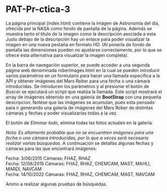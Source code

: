# PAT-Pr-ctica-3

La página principal (index.html) contiene la imágen de Astronomía del día, ofrecida por la NASA como fondo de pantalla de la página. Además se muestra tanto el título de la imagen como la descripción asociada a esta. Justo debajo de la descripción hay un enlace para poder visualizar la imagen en una nueva pestaña en formato HD. (Al ponerla de fondo de pantalla las dimensiones pueden no ajustarse correctamente, por lo que se ofrece esta alternativa para visualizar la imagen completa).

En la barra de navegación superior, se puede acceder a una segunda página web denominada roberImages.html en la cual se pueden introducir varios parámetros en un formulario para hacer una llamada específica a la API y obtener imágenes del Mars Rober para una fecha o una cámara introducidas. Se introducen los parámetros y al presionar el botón de *Buscar* se ejecutará un script que realiza la llamada. Este script mostrará el array de imágenes obtenido en una galería de **BootStrap** con una pequeña descripcion. 
Notése que las imágenes se acumulan, pues esta pensado para ir generando una galería de imágenes del Mars Rober de distintas cámaras y fechas y poder visualizarlas todas a la vez.

El botón de *Eliminar todo*, elimina todas las fotos actuales en la galería.

*Nota: Es altamente probable que no se encuentren imágenes para una fecha o una cámara introducidas, por lo que a veces será necesario realizar varias búsquedas.*
A continuación se detallas algunas fechas y cámaras para las que encontrará imágenes:

Fecha: 3/06/2015 Cámaras: FHAZ, RHAZ <br>
Fecha: 12/08/2015 Cámaras: FHAZ, RHAZ, CHEMCAM, MAST, MAHLI, MARDI, NAVCAM <br>
Fecha: 14/10/2022 Cámaras: FHAZ, RHAZ, CHEMCAM, MAST, NAVCAM <br>

Animo a realizar algunas pruebas de búsquedas.
